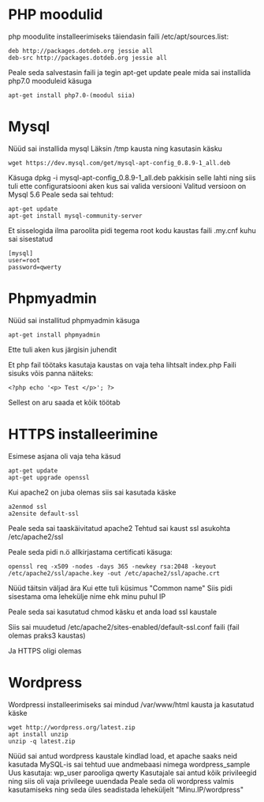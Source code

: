# PHP moodulid
php moodulite installeerimiseks täiendasin faili /etc/apt/sources.list:
```
deb http://packages.dotdeb.org jessie all
deb-src http://packages.dotdeb.org jessie all
```
Peale seda salvestasin faili ja tegin apt-get update peale mida sai installida
php7.0 mooduleid käsuga
```
apt-get install php7.0-(moodul siia)
```
# Mysql

Nüüd sai installida mysql
Läksin /tmp kausta ning kasutasin käsku
```
wget https://dev.mysql.com/get/mysql-apt-config_0.8.9-1_all.deb
```
Käsuga dpkg -i mysql-apt-config_0.8.9-1_all.deb pakkisin selle lahti ning siis tuli
ette configuratsiooni aken kus sai valida versiooni
Valitud versioon on Mysql 5.6
Peale seda sai tehtud:
```
apt-get update
apt-get install mysql-community-server
```

Et sisselogida ilma paroolita pidi tegema root kodu kaustas faili
.my.cnf kuhu sai sisestatud
```
[mysql]
user=root
password=qwerty
```
# Phpmyadmin

Nüüd sai installitud phpmyadmin käsuga
```
apt-get install phpmyadmin
```
Ette tuli aken kus järgisin juhendit

Et php fail töötaks kasutaja kaustas on vaja teha lihtsalt index.php
Faili sisuks võis panna näiteks:
```
<?php echo '<p> Test </p>'; ?>
```

Sellest on aru saada et kõik töötab


# HTTPS installeerimine

Esimese asjana oli vaja teha käsud
```
apt-get update
apt-get upgrade openssl
```
Kui apache2 on juba olemas siis sai kasutada käske
```
a2enmod ssl
a2ensite default-ssl
```
Peale seda sai taaskäivitatud apache2
Tehtud sai kaust ssl asukohta /etc/apache2/ssl

Peale seda pidi n.ö allkirjastama certificati käsuga:
```
openssl req -x509 -nodes -days 365 -newkey rsa:2048 -keyout /etc/apache2/ssl/apache.key -out /etc/apache2/ssl/apache.crt
```
Nüüd täitsin väljad ära
Kui ette tuli küsimus "Common name"
Siis pidi sisestama oma lehekülje nime ehk minu puhul IP

Peale seda sai kasutatud chmod käsku et anda load ssl kaustale

Siis sai muudetud /etc/apache2/sites-enabled/default-ssl.conf faili (fail olemas praks3 kaustas)

Ja HTTPS oligi olemas

# Wordpress
Wordpressi installeerimiseks sai mindud /var/www/html kausta ja kasutatud käske
```
wget http://wordpress.org/latest.zip
apt install unzip
unzip -q latest.zip
```
Nüüd sai antud wordpress kaustale kindlad load, et apache saaks neid kasutada
MySQL-is sai tehtud uue andmebaasi nimega wordpress_sample
Uus kasutaja: wp_user parooliga qwerty
Kasutajale sai antud kõik privileegid
ning siis oli vaja privileege uuendada
Peale seda oli wordpress valmis kasutamiseks ning seda üles seadistada leheküljelt "Minu.IP/wordpress"

